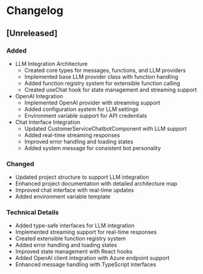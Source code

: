 # Changelog

## [Unreleased]

### Added
- LLM Integration Architecture
  - Created core types for messages, functions, and LLM providers
  - Implemented base LLM provider class with function handling
  - Added function registry system for extensible function calling
  - Created useChat hook for state management and streaming support
- OpenAI Integration
  - Implemented OpenAI provider with streaming support
  - Added configuration system for LLM settings
  - Environment variable support for API credentials
- Chat Interface Integration
  - Updated CustomerServiceChatbotComponent with LLM support
  - Added real-time streaming responses
  - Improved error handling and loading states
  - Added system message for consistent bot personality

### Changed
- Updated project structure to support LLM integration
- Enhanced project documentation with detailed architecture map
- Improved chat interface with real-time updates
- Added environment variable template

### Technical Details
- Added type-safe interfaces for LLM integration
- Implemented streaming support for real-time responses
- Created extensible function registry system
- Added error handling and loading states
- Improved state management with React hooks
- Added OpenAI client integration with Azure endpoint support
- Enhanced message handling with TypeScript interfaces